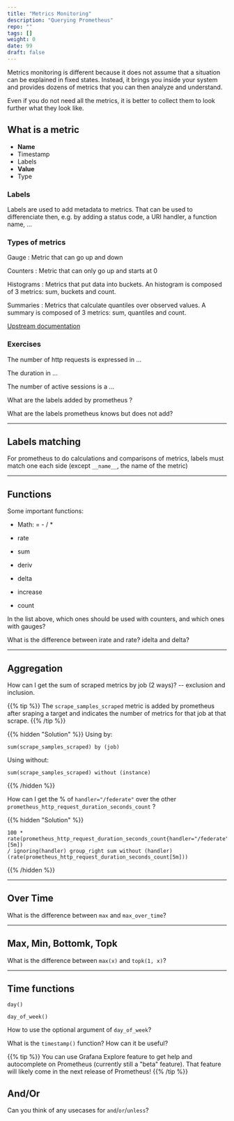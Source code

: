 ```yaml
---
title: "Metrics Monitoring"
description: "Querying Prometheus"
repo: ""
tags: []
weight: 0
date: 99
draft: false
---
```


Metrics monitoring is different because it does not assume that a situation can
be explained in fixed states. Instead, it brings you inside your system and
provides dozens of metrics that you can then analyze and understand.

Even if you do not need all the metrics, it is better to collect them to look
further what they look like.

## What is a metric

- **Name**
- Timestamp
- Labels
- **Value**
- Type

### Labels

Labels are used to add metadata to metrics. That can be used to differenciate
then, e.g. by adding a status code, a URI handler, a function name, ...

### Types of metrics

Gauge
: Metric that can go up and down

Counters
: Metric that can only go up and starts at 0

Histograms
: Metrics that put data into buckets. An histogram is composed of 3 metrics:
sum, buckets and count.

Summaries
: Metrics that calculate quantiles over observed values. A summary is composed
of 3 metrics: sum, quantiles and count.

[Upstream documentation](https://prometheus.io/docs/concepts/metric_types/)

### Exercises

The number of http requests is expressed in ...

The duration in ...

The number of active sessions is a ...

What are the labels added by prometheus ?

What are the labels prometheus knows but does not add?

---

## Labels matching

For prometheus to do calculations and comparisons of metrics, labels must match
one each side (except `__name__`, the name of the metric)

---

## Functions

Some important functions:

- Math: = - / *

- rate
- sum
- deriv
- delta
- increase
- count

In the list above, which ones should be used with counters, and which ones with
gauges?


What is the difference between irate and rate? idelta and delta?

---

## Aggregation

How can I get the sum of scraped metrics by job (2 ways)? -- exclusion and
inclusion.

{{% tip %}}
The `scrape_samples_scraped` metric is added by prometheus after sraping a
target and indicates the number of metrics for that job at that scrape.
{{% /tip %}}

{{% hidden "Solution" %}}
Using by:
```
sum(scrape_samples_scraped) by (job)
```

Using without:
```
sum(scrape_samples_scraped) without (instance)
```
{{% /hidden %}}

How can I get the % of `handler="/federate"` over the other
`prometheus_http_request_duration_seconds_count` ?

{{% hidden "Solution" %}}
```
100 *
rate(prometheus_http_request_duration_seconds_count{handler="/federate"}[5m])
/ ignoring(handler) group_right sum without (handler)
(rate(prometheus_http_request_duration_seconds_count[5m]))
```
{{% /hidden %}}

---

## Over Time

What is the difference between `max` and `max_over_time`?

---

## Max, Min, Bottomk, Topk

What is the difference between `max(x)` and `topk(1, x)`?

---

## Time functions

`day()`

`day_of_week()`

How to use the optional argument of `day_of_week`?

What is the `timestamp()` function? How can it be useful?

{{% tip %}}
You can use Grafana Explore feature to get help and autocomplete on
Prometheus (currently still a "beta" feature). That feature will likely
come in the next release of Prometheus!
{{% /tip %}}

## And/Or

Can you think of any usecases for `and`/`or`/`unless`?
